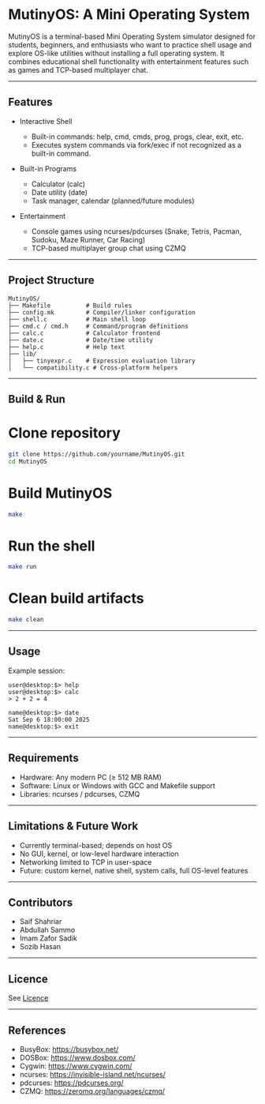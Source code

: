 # MutinyOS: A Mini Operating System

MutinyOS is a terminal-based Mini Operating System simulator designed for
students, beginners, and enthusiasts who want to practice shell usage and
explore OS-like utilities without installing a full operating system. It
combines educational shell functionality with entertainment features such as
games and TCP-based multiplayer chat.

---

## Features

- Interactive Shell

  - Built-in commands: help, cmd, cmds, prog, progs, clear, exit, etc.
  - Executes system commands via fork/exec if not recognized as a built-in
    command.

- Built-in Programs

  - Calculator (calc)
  - Date utility (date)
  - Task manager, calendar (planned/future modules)

- Entertainment
  - Console games using ncurses/pdcurses (Snake, Tetris, Pacman, Sudoku, Maze
    Runner, Car Racing)
  - TCP-based multiplayer group chat using CZMQ

---

## Project Structure

```
MutinyOS/
├── Makefile          # Build rules
├── config.mk         # Compiler/linker configuration
├── shell.c           # Main shell loop
├── cmd.c / cmd.h     # Command/program definitions
├── calc.c            # Calculator frontend
├── date.c            # Date/time utility
├── help.c            # Help text
├── lib/
│   ├── tinyexpr.c    # Expression evaluation library
│   └── compatibility.c # Cross-platform helpers
```

---

## Build & Run

# Clone repository

```bash
git clone https://github.com/yourname/MutinyOS.git
cd MutinyOS
```

# Build MutinyOS

```bash
make
```

# Run the shell

```bash
make run
```

# Clean build artifacts

```bash
make clean
```

---

## Usage

Example session:

```fish
user@desktop:$> help
user@desktop:$> calc
> 2 + 2 = 4

name@desktop:$> date
Sat Sep 6 18:00:00 2025
name@desktop:$> exit
```

---

## Requirements

- Hardware: Any modern PC (≥ 512 MB RAM)
- Software: Linux or Windows with GCC and Makefile support
- Libraries: ncurses / pdcurses, CZMQ

---

## Limitations & Future Work

- Currently terminal-based; depends on host OS
- No GUI, kernel, or low-level hardware interaction
- Networking limited to TCP in user-space
- Future: custom kernel, native shell, system calls, full OS-level features

---

## Contributors

- Saif Shahriar
- Abdullah Sammo
- Imam Zafor Sadik
- Sozib Hasan

---

## Licence

See [Licence](./LICENSE)

---

## References

- BusyBox: https://busybox.net/
- DOSBox: https://www.dosbox.com/
- Cygwin: https://www.cygwin.com/
- ncurses: https://invisible-island.net/ncurses/
- pdcurses: https://pdcurses.org/
- CZMQ: https://zeromq.org/languages/czmq/
